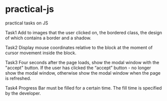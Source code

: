 # practical-js
 practical tasks on JS

Task1
Add to images that the user clicked on, the bordered class, the design of which contains a border and a shadow.

Task2
Display mouse coordinates relative to the block at the moment of cursor movement inside the block.

Task3
Four seconds after the page loads, show the modal window with the "accept" button. If the user has clicked the “accept” button - no longer show the modal window, otherwise show the modal window when the page is refreshed.

Task4
Progress Bar must be filled for a certain time. The fill time is specified by the developer.